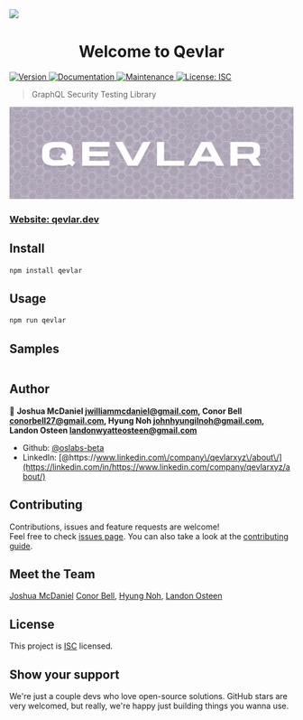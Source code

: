 <img src="./assets/qevlar_github_banner.png" />

<h1 align="center">Welcome to Qevlar</h1>
<p>
  <a href="https://www.npmjs.com/package/qevlar" target="_blank">
    <img alt="Version" src="https://img.shields.io/npm/v/qevlar.svg">
  </a>
  <a href="https://github.com/oslabs-beta/Qevlar#readme" target="_blank">
    <img alt="Documentation" src="https://img.shields.io/badge/documentation-yes-brightgreen.svg" />
  </a>
  <a href="https://github.com/oslabs-beta/Qevlar/graphs/commit-activity" target="_blank">
    <img alt="Maintenance" src="https://img.shields.io/badge/Maintained%3F-yes-green.svg" />
  </a>
  <a href="https://github.com/oslabs-beta/Qevlar/blob/master/LICENSE" target="_blank">
    <img alt="License: ISC" src="https://img.shields.io/github/license/oslabs-beta/qevlar" />
  </a>
</p>

> GraphQL Security Testing Library

![Qevlar logo](./assets/qevlar_github-banner.png)

<!--
Banner Image
Short descrition of the product
Test Overview Section w/snippets
Install
Setup section
Contribution
Future Direction
Meet the Team
License
Show support

-->

### [Website: qevlar.dev](qevlar.dev)

## Install

```sh
npm install qevlar
```

## Usage

```sh
npm run qevlar
```

## Samples

```sh

```

## Author

👤 **Joshua McDaniel jwilliammcdaniel@gmail.com, Conor Bell conorbell27@gmail.com, Hyung Noh johnhyungilnoh@gmail.com, Landon Osteen landonwyatteosteen@gmail.com**

- Github: [@oslabs-beta](https://github.com/oslabs-beta)
- LinkedIn: [@https:\/\/www.linkedin.com\/company\/qevlarxyz\/about\/](https://linkedin.com/in/https://www.linkedin.com/company/qevlarxyz/about/)

## Contributing

Contributions, issues and feature requests are welcome!<br />Feel free to check [issues page](https://github.com/oslabs-beta/Qevlar/issues). You can also take a look at the [contributing guide](https://github.com/oslabs-beta/Qevlar/blob/master/CONTRIBUTING.md).

## Meet the Team

[Joshua McDaniel](https://github.com/joshuamcdaniel95)
[Conor Bell](https://github.com/conorbell),
[Hyung Noh](https://github.com/johniskorean),
[Landon Osteen](https://github.com/LandonOsteen)<br />

## License

This project is [ISC](https://github.com/oslabs-beta/Qevlar/blob/master/LICENSE) licensed.

## Show your support

We're just a couple devs who love open-source solutions. GitHub stars are very welcomed, but really, we're happy just building things you wanna use.
